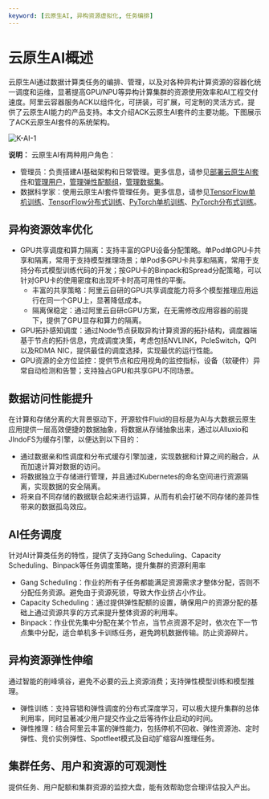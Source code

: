 ```yaml
---
keyword: [云原生AI, 异构资源虚拟化, 任务编排]
---
```


# 云原生AI概述

云原生AI通过数据计算类任务的编排、管理，以及对各种异构计算资源的容器化统一调度和运维，显著提高GPU/NPU等异构计算集群的资源使用效率和AI工程交付速度。阿里云容器服务ACK以组件化，可拼装，可扩展，可定制的灵活方式，提供了云原生AI能力的产品支持。本文介绍ACK云原生AI套件的主要功能。下图展示了ACK云原生AI套件的系统架构。

![K-AI-1](https://static-aliyun-doc.oss-accelerate.aliyuncs.com/assets/img/zh-CN/3400091161/p236339.png)

**说明：** 云原生AI有两种用户角色：

-   管理员：负责搭建AI基础架构和日常管理。更多信息，请参见[部署云原生AI套件](/cn.zh-CN/云原生AI用户指南/环境准备/安装云原生AI套件.md)和[管理用户](/cn.zh-CN/云原生AI用户指南/集群管理/管理用户.md)，[管理弹性配额组](/cn.zh-CN/云原生AI用户指南/集群管理/管理弹性配额组.md)，[管理数据集](/cn.zh-CN/云原生AI用户指南/集群管理/管理数据集.md)。
-   数据科学家：使用云原生AI套件管理任务。更多信息，请参见[TensorFlow单机训练](/cn.zh-CN/解决方案/AI解决方案/训练/TensorFlow单机训练.md)、[TensorFlow分布式训练](/cn.zh-CN/解决方案/AI解决方案/训练/TensorFlow分布式训练.md)、[PyTorch单机训练](/cn.zh-CN/解决方案/AI解决方案/训练/PyTorch单机训练.md)、[PyTorch分布式训练](/cn.zh-CN/解决方案/AI解决方案/训练/PyTorch分布式训练.md)。

## 异构资源效率优化

-   GPU共享调度和算力隔离：支持丰富的GPU设备分配策略。单Pod单GPU卡共享和隔离，常用于支持模型推理场景；单Pod多GPU卡共享和隔离，常用于支持分布式模型训练代码的开发；按GPU卡的Binpack和Spread分配策略，可以针对GPU卡的使用密度和出现坏卡时高可用性的平衡。
    -   丰富的共享策略：阿里云自研的GPU共享调度能力将多个模型推理应用运行在同一个GPU上，显著降低成本。
    -   隔离保稳定：通过阿里云自研cGPU方案，在无需修改应用容器的前提下，提供了GPU显存和算力的隔离。
-   GPU拓扑感知调度：通过Node节点获取异构计算资源的拓扑结构，调度器端基于节点的拓扑信息，完成调度决策，考虑包括NVLINK，PcleSwitch，QPI以及RDMA NIC，提供最佳的调度选择，实现最优的运行性能。
-   GPU资源的全方位监控：提供节点和应用视角的监控指标，设备（软硬件）异常自动检测和告警；支持独占GPU和共享GPU不同场景。

## 数据访问性能提升

在计算和存储分离的大背景驱动下，开源软件Fluid的目标是为AI与大数据云原生应用提供一层高效便捷的数据抽象，将数据从存储抽象出来，通过以Alluxio和JIndoFS为缓存引擎，以便达到以下目的：

-   通过数据亲和性调度和分布式缓存引擎加速，实现数据和计算之间的融合，从而加速计算对数据的访问。
-   将数据独立于存储进行管理，并且通过Kubernetes的命名空间进行资源隔离，实现数据的安全隔离。
-   将来自不同存储的数据联合起来进行运算，从而有机会打破不同存储的差异性带来的数据孤岛效应。

## AI任务调度

针对AI计算类任务的特性，提供了支持Gang Scheduling、Capacity Scheduling、Binpack等任务调度策略，提升集群的资源利用率

-   Gang Scheduling：作业的所有子任务都能满足资源需求才整体分配，否则不分配任务资源。避免由于资源死锁，导致大作业挤占小作业。
-   Capacity Scheduling：通过提供弹性配额的设置，确保用户的资源分配的基础上通过资源共享的方式来提升整体资源的利用率。
-   Binpack：作业优先集中分配在某个节点，当节点资源不足时，依次在下一节点集中分配，适合单机多卡训练任务，避免跨机数据传输。防止资源碎片。

## 异构资源弹性伸缩

通过智能的削峰填谷，避免不必要的云上资源消费；支持弹性模型训练和模型推理。

-   弹性训练：支持容错和弹性调度的分布式深度学习，可以极大提升集群的总体利用率，同时显著减少用户提交作业之后等待作业启动的时间。
-   弹性推理：结合阿里云丰富的弹性能力，包括停机不回收、弹性资源池、定时弹性、竞价实例弹性、Spotfleet模式及自动扩缩容AI推理任务。

## 集群任务、用户和资源的可观测性

提供任务、用户配额和集群资源的监控大盘，能有效帮助您合理评估投入产出。

